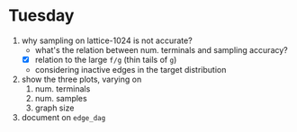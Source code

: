 # Tuesday

1. why sampling on lattice-1024  is not accurate?
   - what's the relation between num. terminals and sampling accuracy?
   - [X] relation to the large `f/g` (thin tails of `g`)
   - considering inactive edges in the target distribution
2. show the three plots, varying on
   1. num. terminals
   2. num. samples
   3. graph size
3. document on `edge_dag`
